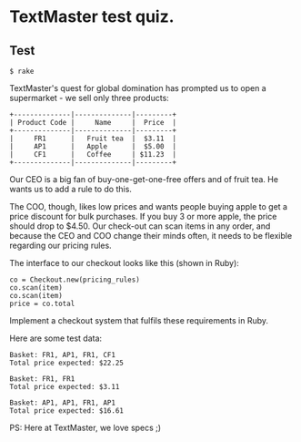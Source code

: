 # TextMaster test quiz.

## Test

    $ rake

TextMaster's quest for global domination has prompted us to open a supermarket - we sell only three products:

    +--------------|--------------|---------+
    | Product Code |     Name     |  Price  |
    +--------------|--------------|---------+
    |     FR1      |   Fruit tea  |  $3.11  |
    |     AP1      |   Apple      |  $5.00  |
    |     CF1      |   Coffee     | $11.23  |
    +--------------|--------------|---------+

Our CEO is a big fan of buy-one-get-one-free offers and of fruit tea. He wants us to add a rule to do this.

The COO, though, likes low prices and wants people buying apple to get a price 
discount for bulk purchases. If you buy 3 or more apple, the price should drop to $4.50.
Our check-out can scan items in any order, and because the CEO and COO change 
their minds often, it needs to be flexible regarding our pricing rules.

The interface to our checkout looks like this (shown in Ruby):

    co = Checkout.new(pricing_rules)
    co.scan(item)
    co.scan(item)
    price = co.total

Implement a checkout system that fulfils these requirements in Ruby.

Here are some test data:

    Basket: FR1, AP1, FR1, CF1
    Total price expected: $22.25
    
    Basket: FR1, FR1
    Total price expected: $3.11
    
    Basket: AP1, AP1, FR1, AP1
    Total price expected: $16.61

PS: Here at TextMaster, we love specs ;)

